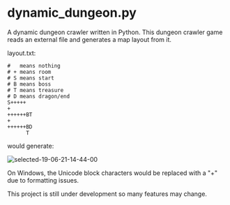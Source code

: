 # dynamic_dungeon.py
A dynamic dungeon crawler written in Python.
This dungeon crawler game reads an external file and generates a map layout from it.

layout.txt:
```
#   means nothing
# + means room
# S means start
# B means boss
# T means treasure
# D means dragon/end
S+++++
+
++++++BT
+
++++++BD
      T
```

would generate:

![selected-19-06-21-14-44-00](https://user-images.githubusercontent.com/86153674/122644382-d3504d00-d10c-11eb-8595-310e258421de.jpg)

On Windows, the Unicode block characters would be replaced with a "+" due to formatting issues.

This project is still under development so many features may change.
